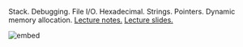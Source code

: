 Stack. Debugging. File I/O. Hexadecimal. Strings. Pointers. Dynamic memory allocation. [Lecture notes.](http://cdn.cs50.net/2014/fall/lectures/4/m/notes4m/notes4m.html) [Lecture slides.](http://cdn.cs50.net/2014/fall/lectures/4/m/week4m.pdf)

![embed](https://www.youtube.com/embed/9WsyLL6KVBY)